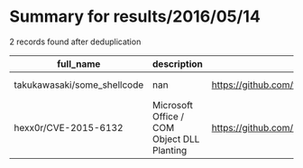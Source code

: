 
# Summary for results/2016/05/14
    
2 records found after deduplication

| full_name | description | html_url | matched_list | matched_count | pushed_at | size | stargazers_count | language | forks_count |
|-----------------------------|--------------------------------------------|------------------------------------------------|----------------|-----------------|---------------------------|--------|--------------------|------------|---------------|
| takukawasaki/some_shellcode | nan | https://github.com/takukawasaki/some_shellcode | ['shellcode'] | 1 | 2016-05-14 13:38:59+00:00 | 341 | 0 | Assembly | 0 |
| hexx0r/CVE-2015-6132 | Microsoft Office / COM Object DLL Planting | https://github.com/hexx0r/CVE-2015-6132 | ['cve-2'] | 1 | 2016-05-14 14:31:23+00:00 | 29 | 14 | nan | 12 |

